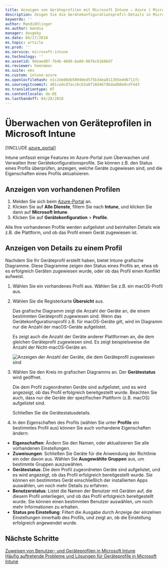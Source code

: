 ```yaml
---
title: Anzeigen von Geräteprofilen mit Microsoft Intune – Azure | Microsoft-Dokumentation
description: Zeigen Sie die Gerätekonfigurationsprofil-Details in Microsoft Intune an und verwalten Sie sie dort, zeigen Sie dort ein grafisches Diagramm der Anzahl der Geräte an, die einem Profil zugewiesen wurden, und zeigen Sie an, welchen Geräten Profile zugewiesen bzw. für welche Geräte sie bereitgestellt wurden.
keywords: ''
author: MandiOhlinger
ms.author: mandia
manager: dougeby
ms.date: 04/17/2018
ms.topic: article
ms.prod: ''
ms.service: microsoft-intune
ms.technology: ''
ms.assetid: 9deaed87-fb4b-4689-ba88-067bc61686d7
ms.reviewer: heenamac
ms.suite: ems
ms.custom: intune-azure
ms.openlocfilehash: e1c2eb08db58940ed575b3dea011395edd6711fc
ms.sourcegitcommit: 401cedcd7acc6cb3a6f18d4679bdadb0e0cdf443
ms.translationtype: HT
ms.contentlocale: de-DE
ms.lasthandoff: 04/28/2018
---
```

# <a name="monitor-device-profiles-in-microsoft-intune"></a>Überwachen von Geräteprofilen in Microsoft Intune

[!INCLUDE [azure_portal](./includes/azure_portal.md)]

Intune umfasst einige Features im Azure-Portal zum Überwachen und Verwalten Ihrer Gerätekonfigurationsprofile. Sie können z.B. den Status eines Profils überprüfen, anzeigen, welche Geräte zugewiesen sind, und die Eigenschaften eines Profils aktualisieren.

## <a name="view-existing-profiles"></a>Anzeigen von vorhandenen Profilen

1. Melden Sie sich beim [Azure-Portal](https://portal.azure.com) an.
2. Klicken Sie auf **Alle Dienste**, filtern Sie nach **Intune**, und klicken Sie dann auf **Microsoft Intune**.
3. Klicken Sie auf **Gerätekonfiguration** > **Profile**.

Alle Ihre vorhandenen Profile werden aufgelistet und beinhalten Details wie z.B. die Plattform, und ob das Profil einem Gerät zugewiesen ist.

## <a name="view-details-on-a-profile"></a>Anzeigen von Details zu einem Profil

Nachdem Sie Ihr Geräteprofil erstellt haben, bietet Intune grafische Diagramme. Diese Diagramme zeigen den Status eines Profils an, etwa ob es erfolgreich Geräten zugewiesen wurde, oder ob das Profil einen Konflikt aufweist.

1. Wählen Sie ein vorhandenes Profil aus. Wählen Sie z.B. ein macOS-Profil aus.
2. Wählen Sie die Registerkarte **Übersicht** aus.

    Das grafische Diagramm zeigt die Anzahl der Geräte an, die einem bestimmten Geräteprofil zugewiesen sind. Wenn das Gerätekonfigurationsprofil z.B. für macOS-Geräte gilt, wird im Diagramm nur die Anzahl der macOS-Geräte aufgelistet.

    Es zeigt auch die Anzahl der Geräte anderer Plattformen an, die dem gleichen Geräteprofil zugewiesen sind. Es zeigt beispielsweise die Anzahl der Nicht-macOS-Geräte an.

    ![Anzeigen der Anzahl der Geräte, die dem Geräteprofil zugewiesen sind](./media/device-configuration-profile-graphical-chart.png)

3. Wählen Sie den Kreis im grafischen Diagramms an. Der **Gerätestatus** wird geöffnet.

    Die dem Profil zugeordneten Geräte sind aufgelistet, und es wird angezeigt, ob das Profil erfolgreich bereitgestellt wurde. Beachten Sie auch, dass nur die Geräte der spezifischen Plattform (z.B. macOS) aufgelistet sind.

    Schließen Sie die Gerätestatusdetails.

4. In den Eigenschaften des Profils (wählen Sie unter **Profile** ein bestimmtes Profil aus) können Sie auch vorhandene Eigenschaften ändern:
  - **Eigenschaften**: Ändern Sie den Namen, oder aktualisieren Sie alle vorhandenen Einstellungen.
  - **Zuweisungen**: Schließen Sie Geräte für die Anwendung der Richtlinie ein oder davon aus. Wählen Sie **Ausgewählte Gruppen** aus, um bestimmte Gruppen auszuwählen.
  - **Gerätestatus**: Die dem Profil zugeordneten Geräte sind aufgelistet, und es wird angezeigt, ob das Profil erfolgreich bereitgestellt wurde. Sie können ein bestimmtes Gerät einschließlich der installierten Apps auswählen, um noch mehr Details zu erfahren.
  - **Benutzerstatus**: Listet die Namen der Benutzer mit Geräten auf, die diesem Profil unterliegen, und ob das Profil erfolgreich bereitgestellt wurde. Sie können einen bestimmten Benutzer auswählen, um noch mehr Informationen zu erhalten.
  - **Status pro Einstellung**: Filtert die Ausgabe durch Anzeige der einzelnen Einstellungen innerhalb des Profils, und zeigt an, ob die Einstellung erfolgreich angewendet wurde.

## <a name="next-steps"></a>Nächste Schritte
[Zuweisen von Benutzer- und Geräteprofilen in Microsoft Intune](device-profile-assign.md)  
[Häufig auftretende Probleme und Lösungen für Geräteprofile in Microsoft Intune](device-profile-troubleshoot.md)